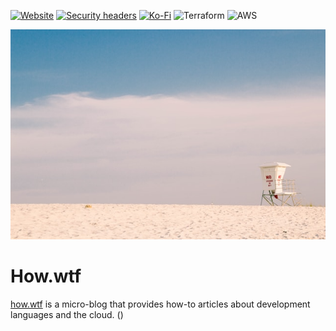 [![Website][website-shield]][website-url]
[![Security headers][security-headers-shield]][security-headers-url]
[![Ko-Fi][kofi-shield]][kofi-url]
![Terraform][terraform-shield]
![AWS][aws-shield]

![how.wtf banner][banner]

# How.wtf

[how.wtf][website-url] is a micro-blog that provides how-to articles about development languages and the cloud. ()

<!-- MARKDOWN LINKS & IMAGES -->
[website-shield]: https://img.shields.io/website?style=for-the-badge&url=https%3A%2F%2Fhow.wtf
[website-url]: https://how.wtf
[security-headers-shield]: https://img.shields.io/security-headers?style=for-the-badge&url=https%3A%2F%2Fhow.wtf
[security-headers-url]: https://securityheaders.com/?q=how.wtf&followRedirects=on
[kofi-shield]: https://img.shields.io/badge/Ko--fi-F16061?style=for-the-badge&logo=ko-fi&logoColor=white
[kofi-url]: https://ko-fi.com/M4M37J0TV
[terraform-shield]: https://img.shields.io/badge/terraform-%235835CC.svg?style=for-the-badge&logo=terraform&logoColor=white
[aws-shield]: https://img.shields.io/badge/AWS-%23FF9900.svg?style=for-the-badge&logo=amazon-aws&logoColor=white
[banner]: static/images/hZL49G.png
